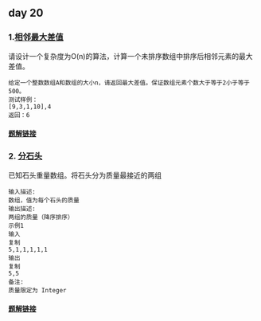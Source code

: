 ## day 20

### 1.[相邻最大差值](<https://www.nowcoder.com/practice/376ede61d9654bc09dd7d9fa9a4b0bcd?tpId=179&&tqId=34130&rp=1&ru=/ta/exam-other&qru=/ta/exam-other/question-ranking>)

请设计一个复杂度为O(n)的算法，计算一个未排序数组中排序后相邻元素的最大差值。

```
给定一个整数数组A和数组的大小n，请返回最大差值。保证数组元素个数大于等于2小于等于500。
测试样例：
[9,3,1,10],4
返回：6
```

#### [题解链接](./solution_1.md)

### 2. [分石头](<https://www.nowcoder.com/practice/343e8ccf80474ef686005d95637dd08d?tpId=179&&tqId=34185&rp=1&ru=/ta/exam-other&qru=/ta/exam-other/question-ranking>)

已知石头重量数组。将石头分为质量最接近的两组

```
输入描述:
数组，值为每个石头的质量
输出描述:
两组的质量（降序排序）
示例1
输入
复制
5,1,1,1,1,1
输出
复制
5,5
备注:
质量限定为 Integer
```

#### [题解链接](./solution_2.md)
